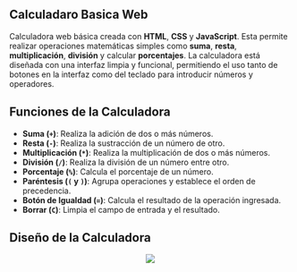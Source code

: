 ## Calculadaro Basica Web
Calculadora web básica creada con **HTML**, **CSS** y **JavaScript**. Esta  permite realizar operaciones matemáticas simples como **suma**, **resta**, **multiplicación**, **división** y calcular **porcentajes**. La calculadora está diseñada con una interfaz limpia y funcional, permitiendo el uso tanto de botones en la interfaz como del teclado para introducir números y operadores.


## Funciones de la Calculadora
- **Suma (`+`)**: Realiza la adición de dos o más números.
- **Resta (`-`)**: Realiza la sustracción de un número de otro.
- **Multiplicación (`*`)**: Realiza la multiplicación de dos o más números.
- **División (`/`)**: Realiza la división de un número entre otro.
- **Porcentaje (`%`)**: Calcula el porcentaje de un número.
- **Paréntesis (`(` y `)`)**: Agrupa operaciones y establece el orden de precedencia.
- **Botón de Igualdad (`=`)**: Calcula el resultado de la operación ingresada.
- **Borrar (`C`)**: Limpia el campo de entrada y el resultado.

## Diseño de la Calculadora

<p align="center">
   <img src=https://github.com/user-attachments/assets/b0e3a30e-91da-4ad6-934b-33e6ff69890c>

</p>

